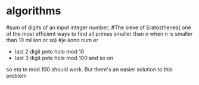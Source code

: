 # algorithms
#sum of digits of an input integer number;
#The sieve of Eratosthenes( one of the most efficient ways to find all primes smaller than n when n is smaller than 10 million or so)
#je kono num er
- last 2 digit pete hole mod 10
- last 3 digit pete hole mod 100 and so on

so eta te mod 100 should work. But there's an easier solution to this problem
